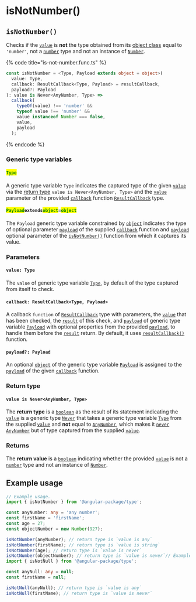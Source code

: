 # isNotNumber()

## `isNotNumber()`

Checks if the [`value`](isnotnumber.md#value-type) is **not** the type obtained from its [object class](https://developer.mozilla.org/en-US/docs/Web/JavaScript/Reference/Global\_Objects/Object/toString#using\_tostring\_to\_detect\_object\_class) equal to `'number'`, not a [`number`](https://developer.mozilla.org/en-US/docs/Web/JavaScript/Reference/Global\_Objects/Number) type and not an instance of [`Number`](https://developer.mozilla.org/en-US/docs/Web/JavaScript/Reference/Global\_Objects/Number).

{% code title="is-not-number.func.ts" %}
```typescript
const isNotNumber = <Type, Payload extends object = object>(
  value: Type,
  callback: ResultCallback<Type, Payload> = resultCallback,
  payload?: Payload
): value is Never<AnyNumber, Type> =>
  callback(
    typeOf(value) !== 'number' &&
    typeof value !== 'number' &&
    value instanceof Number === false,
    value,
    payload
  );
```
{% endcode %}

### Generic type variables

#### <mark style="color:green;">**`Type`**</mark>

A generic type variable `Type` indicates the captured type of the given [`value`](isnotnumber.md#value-type) via the [return type](isnotnumber.md#return-type) `value is Never<AnyNumber, Type>` and the [`value`](../types/resultcallback.md#value-value) parameter of the provided [`callback`](isnotnumber.md#callback-resultcallback-less-than-type-payload-greater-than) function [`ResultCallback`](../types/resultcallback.md) type.

#### <mark style="color:green;">**`Payload`**</mark>**`extends`**<mark style="color:green;">**`object`**</mark>**`=`**<mark style="color:green;">**`object`**</mark>

The `Payload` generic type variable constrained by [`object`](https://www.typescriptlang.org/docs/handbook/basic-types.html#object) indicates the type of optional parameter [`payload`](../types/resultcallback.md#payload-payload) of the supplied [`callback`](isnotnumber.md#callback-resultcallback-less-than-type-payload-greater-than) function and [`payload`](isnotnumber.md#payload-payload) optional parameter of the [`isNotNumber()`](isnotnumber.md#isnotnull) function from which it captures its value.

### Parameters

#### `value: Type`

The `value` of generic type variable [`Type`](isnotnumber.md#type), by default of the type captured from itself to check.

#### `callback: ResultCallback<Type, Payload>`

A callback `function` of [`ResultCallback`](../types/resultcallback.md) type with parameters, the [`value`](isnotnumber.md#value-any) that has been checked, the [`result`](../types/resultcallback.md#result-boolean) of this check, and [`payload`](../types/resultcallback.md#payload-payload) of generic type variable [`Payload`](isnotnumber.md#payloadextendsobject-object) with optional properties from the provided [`payload`](isnotnumber.md#payload-payload), to handle them before the [`result`](../types/resultcallback.md#result-boolean) return. By default, it uses [`resultCallback()`](../helper/resultcallback.md) function.

#### `payload?: Payload`

An optional [`object`](https://developer.mozilla.org/en-US/docs/Web/JavaScript/Reference/Global\_Objects/Object) of the generic type variable [`Payload`](isnotnumber.md#payloadextendsobject-object) is assigned to the [`payload`](../types/resultcallback.md#payload-payload) of the given [`callback`](isnotnumber.md#callback-resultcallback-less-than-type-payload-greater-than) function.

### Return type

#### `value is Never<AnyNumber, Type>`

The **return type** is a [`boolean`](https://www.typescriptlang.org/docs/handbook/basic-types.html#boolean) as the result of its statement indicating the [`value`](isnotnumber.md#value-type) is a generic type [`Never`](../types/never.md) that takes a generic type variable [`Type`](isnotnumber.md#type) from the supplied [`value`](isnotnumber.md#value-type) and **not** equal to [`AnyNumber`](../types/anynumber.md), which makes it [`never`](https://www.typescriptlang.org/docs/handbook/basic-types.html#never) [`AnyNumber`](../types/anynumber.md) but of type captured from the supplied [`value`](isnotnumber.md#value-type).

### Returns

The **return value** is a [`boolean`](https://developer.mozilla.org/en-US/docs/Web/JavaScript/Reference/Global\_Objects/Boolean) indicating whether the provided [`value`](isnotnumber.md#value-type) is not a [`number`](https://developer.mozilla.org/en-US/docs/Web/JavaScript/Reference/Global\_Objects/Number) type and not an instance of [`Number`](https://developer.mozilla.org/en-US/docs/Web/JavaScript/Reference/Global\_Objects/Number).

## Example usage

```typescript
// Example usage.
import { isNotNumber } from '@angular-package/type';

const anyNumber: any = 'any number';
const firstName = 'firstName';
const age = 27;
const objectNumber = new Number(927);

isNotNumber(anyNumber); // return type is `value is any`
isNotNumber(firstName); // return type is `value is string`
isNotNumber(age); // return type is `value is never`
isNotNumber(objectNumber); // return type is `value is never`// Example usage.
import { isNotNull } from '@angular-package/type';

const anyNull: any = null;
const firstName = null;

isNotNull(anyNull); // return type is `value is any`
isNotNull(firstName); // return type is `value is never`
```

